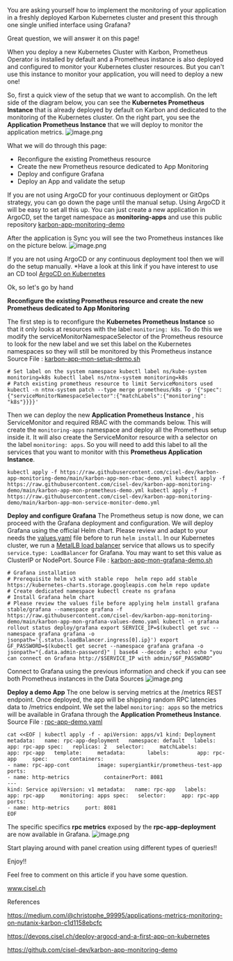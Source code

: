 You are asking yourself how to implement the monitoring of your application in a freshly deployed Karbon Kubernetes cluster and present this through one single unified interface using Grafana?

Great question, we will answer it on this page!

When you deploy a new Kubernetes Cluster with Karbon, Prometheus Operator is installed by default and a Prometheus instance is also deployed and configured to monitor your Kubernetes cluster resources. But you can't use this instance to monitor your application, you will need to deploy a new one!

So, first a quick view of the setup that we want to accomplish.
On the left side of the diagram below, you can see the **Kubernetes Prometheus Instance** that is already deployed by default on Karbon and dedicated to the monitoring of the Kubernetes cluster. 
On the right part, you see the **Application Prometheus Instance** that we will deploy to monitor the application metrics. 
![image.png](https://cdn.hashnode.com/res/hashnode/image/upload/v1612271840805/HoJdnubkS.png)

What we will do through this page:
- Reconfigure the existing Prometheus resource 
- Create the new Prometheus resource dedicated to App Monitoring
- Deploy and configure Grafana
- Deploy an App and validate the setup

If you are not using ArgoCD for your continuous deployment or GitOps strategy, you can go down the page until the manual setup.
Using ArgoCD it will be easy to set all this up. You can just create a new application in ArgoCD, set the target namespace as **monitoring-apps** and use this public repository [karbon-app-monitoring-demo](https://github.com/cisel-dev/karbon-app-monitoring-demo)

After the application is Sync you will see the two Prometheus instances like on the picture below.
![image.png](https://cdn.hashnode.com/res/hashnode/image/upload/v1612273936972/OhA9J1tnV.png)

If you are not using ArgoCD or any continuous deployment tool then we will do the setup manually.
*Have a look at this link if you have interest to use an CD tool [ArgoCD on Kubernetes](https://devops.cisel.ch/deploy-argocd-and-a-first-app-on-kubernetes)

Ok, so let's go by hand

**Reconfigure the existing Prometheus resource and create the new Prometheus dedicated to App Monitoring**

The first step is to reconfigure the **Kubernetes Prometheus Instance** so that it only looks at resources with the label ```monitoring: k8s```. To do this we modify the serviceMonitorNamespaceSelector of the Prometheus resource to look for the new label and we set this label on the Kubernetes namespaces so they will still be monitored by this Prometheus instance Source File : [karbon-app-mon-setup-demo.sh](https://raw.githubusercontent.com/cisel-dev/karbon-app-monitoring-demo/main/karbon-app-mon-setup-demo.sh) 
```
# Set label on the system namespace kubectl label ns/kube-system monitoring=k8s kubectl label ns/ntnx-system monitoring=k8s
# Patch existing prometheus resource to limit ServiceMonitors used kubectl -n ntnx-system patch --type merge prometheus/k8s -p '{"spec":{"serviceMonitorNamespaceSelector":{"matchLabels":{"monitoring": "k8s"}}}}' 
```
Then we can deploy the new **Application Prometheus Instance** , his ServiceMonitor and required RBAC with the commands below. This will create the ```monitoring-apps``` namespace and deploy all the Prometheus setup inside it. It will also create the ServiceMonitor resource with a selector on the label ```monitoring: apps```. So you will need to add this label to all the services that you want to monitor with this **Prometheus Application Instance**.
```
kubectl apply -f https://raw.githubusercontent.com/cisel-dev/karbon-app-monitoring-demo/main/karbon-app-mon-rbac-demo.yml kubectl apply -f https://raw.githubusercontent.com/cisel-dev/karbon-app-monitoring-demo/main/karbon-app-mon-prometheus-demo.yml kubectl apply -f https://raw.githubusercontent.com/cisel-dev/karbon-app-monitoring-demo/main/karbon-app-mon-service-monitor-demo.yml 
```
**Deploy and configure Grafana**
The Prometheus setup is now done, we can proceed with the Grafana deployment and configuration. We will deploy Grafana using the official Helm chart.
Please review and adapt to your needs the [values.yaml](https://raw.githubusercontent.com/cisel-dev/karbon-app-monitoring-demo/main/karbon-app-mon-grafana-values-demo.yaml) file before to run ```helm install```. In our Kubernetes cluster, we run a [MetalLB load balancer](https://devops.cisel.ch/deploy-metallb-as-an-on-prem-load-balancer-for-your-kubernetes-services) service that allows us to specify ```service.type: LoadBalancer``` for Grafana. You may want to set this value as ClusterIP or NodePort.
Source File : [karbon-app-mon-grafana-demo.sh](https://raw.githubusercontent.com/cisel-dev/karbon-app-monitoring-demo/main/karbon-app-mon-grafana-demo.sh) 

```
# Grafana installation
# Prerequisite helm v3 with stable repo  helm repo add stable https://kubernetes-charts.storage.googleapis.com helm repo update
# Create dedicated namespace kubectl create ns grafana
# Install Grafana helm chart
# Please review the values file before applying helm install grafana stable/grafana --namespace grafana -f https://raw.githubusercontent.com/cisel-dev/karbon-app-monitoring-demo/main/karbon-app-mon-grafana-values-demo.yaml kubectl -n grafana rollout status deploy/grafana export SERVICE_IP=$(kubectl get svc --namespace grafana grafana -o jsonpath='{.status.loadBalancer.ingress[0].ip}') export GF_PASSWORD=$(kubectl get secret --namespace grafana grafana -o jsonpath="{.data.admin-password}" | base64 --decode ; echo) echo "you can connect on Grafana http://$SERVICE_IP with admin/$GF_PASSWORD" 
```

Connect to Grafana using the previous information and check if you can see both Prometheus instances in the Data Sources ![image.png](https://cdn.hashnode.com/res/hashnode/image/upload/v1612278927172/d4jGEz7cv.png)

**Deploy a demo App**
The one below is serving metrics at the /metrics REST endpoint. Once deployed, the app will be shipping random RPC latencies data to /metrics endpoint. We set the label ```monitoring: apps``` so the metrics will be available in Grafana through the **Application Prometheus Instance**. 
Source File : [rpc-app-demo.yaml](https://raw.githubusercontent.com/cisel-dev/karbon-app-monitoring-demo/main/rpc-app-demo.yaml) 
```
cat <<EOF | kubectl apply -f - apiVersion: apps/v1 kind: Deployment metadata:   name: rpc-app-deployment   namespace: default   labels:     app: rpc-app spec:   replicas: 2   selector:     matchLabels:       app: rpc-app   template:     metadata:       labels:         app: rpc-app     spec:       containers:
- name: rpc-app-cont         image: supergiantkir/prometheus-test-app         ports:
- name: http-metrics           containerPort: 8081
---
kind: Service apiVersion: v1 metadata:   name: rpc-app   labels:     app: rpc-app     monitoring: apps spec:   selector:     app: rpc-app   ports:
- name: http-metrics     port: 8081
EOF 
```
The specific specifics **rpc metrics** exposed by the **rpc-app-deployment** are now available in Grafana.
![image.png](https://cdn.hashnode.com/res/hashnode/image/upload/v1612336564270/ElXvkf5zE.png)

Start playing around with panel creation using different types of queries!!

Enjoy!!

Feel free to comment on this article if you have some question.

www.cisel.ch 

References

https://medium.com/@christophe_99995/applications-metrics-monitoring-on-nutanix-karbon-c1d1158ebcfc  

https://devops.cisel.ch/deploy-argocd-and-a-first-app-on-kubernetes

https://github.com/cisel-dev/karbon-app-monitoring-demo
